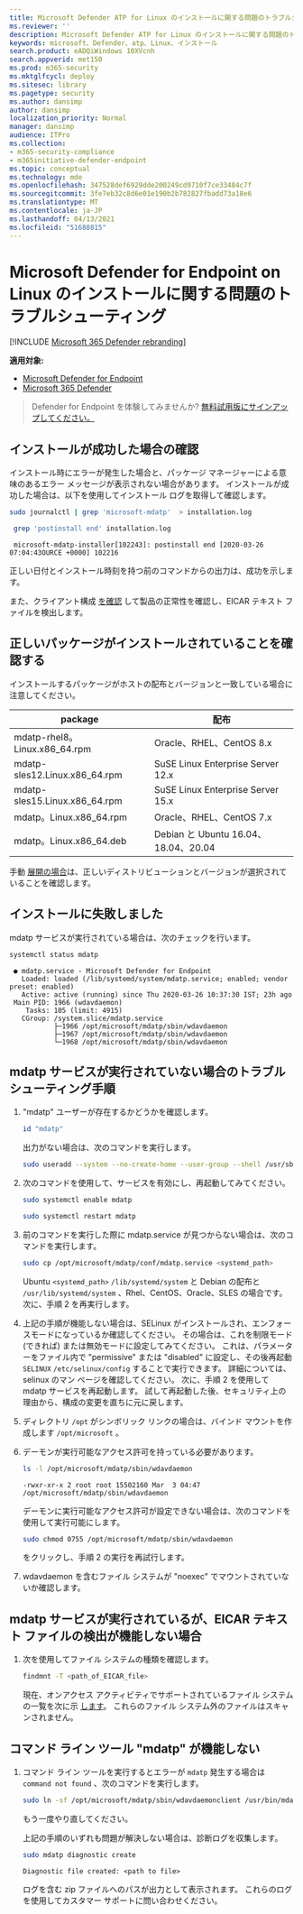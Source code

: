 ```yaml
---
title: Microsoft Defender ATP for Linux のインストールに関する問題のトラブルシューティング
ms.reviewer: ''
description: Microsoft Defender ATP for Linux のインストールに関する問題のトラブルシューティング
keywords: microsoft、Defender、atp、Linux、インストール
search.product: eADQiWindows 10XVcnh
search.appverid: met150
ms.prod: m365-security
ms.mktglfcycl: deploy
ms.sitesec: library
ms.pagetype: security
ms.author: dansimp
author: dansimp
localization_priority: Normal
manager: dansimp
audience: ITPro
ms.collection:
- m365-security-compliance
- m365initiative-defender-endpoint
ms.topic: conceptual
ms.technology: mde
ms.openlocfilehash: 347528def6929dde200249cd9710f7ce33484c7f
ms.sourcegitcommit: 3fe7eb32c8d6e01e190b2b782827fbadd73a18e6
ms.translationtype: MT
ms.contentlocale: ja-JP
ms.lasthandoff: 04/13/2021
ms.locfileid: "51688815"
---
```

# <a name="troubleshoot-installation-issues-for-microsoft-defender-for-endpoint-on-linux"></a>Microsoft Defender for Endpoint on Linux のインストールに関する問題のトラブルシューティング

[!INCLUDE [Microsoft 365 Defender rebranding](../../includes/microsoft-defender.md)]

**適用対象:**
- [Microsoft Defender for Endpoint](https://go.microsoft.com/fwlink/p/?linkid=2154037)
- [Microsoft 365 Defender](https://go.microsoft.com/fwlink/?linkid=2118804)

> Defender for Endpoint を体験してみませんか? [無料試用版にサインアップしてください。](https://www.microsoft.com/microsoft-365/windows/microsoft-defender-atp?ocid=docs-wdatp-investigateip-abovefoldlink)

## <a name="verify-if-installation-succeeded"></a>インストールが成功した場合の確認

インストール時にエラーが発生した場合と、パッケージ マネージャーによる意味のあるエラー メッセージが表示されない場合があります。 インストールが成功した場合は、以下を使用してインストール ログを取得して確認します。

 ```bash
 sudo journalctl | grep 'microsoft-mdatp'  > installation.log
```

```bash
 grep 'postinstall end' installation.log
```

```Output
 microsoft-mdatp-installer[102243]: postinstall end [2020-03-26 07:04:43OURCE +0000] 102216
 ```

正しい日付とインストール時刻を持つ前のコマンドからの出力は、成功を示します。

また、クライアント構成 [を確認](linux-install-manually.md#client-configuration) して製品の正常性を確認し、EICAR テキスト ファイルを検出します。

## <a name="make-sure-you-have-the-correct-package"></a>正しいパッケージがインストールされていることを確認する

インストールするパッケージがホストの配布とバージョンと一致している場合に注意してください。

| package                       | 配布                             |
|-------------------------------|------------------------------------------|
| mdatp-rhel8。Linux.x86_64.rpm  | Oracle、RHEL、CentOS 8.x              |
| mdatp-sles12.Linux.x86_64.rpm | SuSE Linux Enterprise Server 12.x        |
| mdatp-sles15.Linux.x86_64.rpm | SuSE Linux Enterprise Server 15.x        |
| mdatp。Linux.x86_64.rpm        | Oracle、RHEL、CentOS 7.x              |
| mdatp。Linux.x86_64.deb        | Debian と Ubuntu 16.04、18.04、20.04 |

手動 [展開の場合](linux-install-manually.md)は、正しいディストリビューションとバージョンが選択されていることを確認します。

## <a name="installation-failed"></a>インストールに失敗しました

mdatp サービスが実行されている場合は、次のチェックを行います。

```bash
systemctl status mdatp
```
```Output
 ● mdatp.service - Microsoft Defender for Endpoint
   Loaded: loaded (/lib/systemd/system/mdatp.service; enabled; vendor preset: enabled)
   Active: active (running) since Thu 2020-03-26 10:37:30 IST; 23h ago
 Main PID: 1966 (wdavdaemon)
    Tasks: 105 (limit: 4915)
   CGroup: /system.slice/mdatp.service
           ├─1966 /opt/microsoft/mdatp/sbin/wdavdaemon
           ├─1967 /opt/microsoft/mdatp/sbin/wdavdaemon
           └─1968 /opt/microsoft/mdatp/sbin/wdavdaemon
 ```

## <a name="steps-to-troubleshoot-if-mdatp-service-isnt-running"></a>mdatp サービスが実行されていない場合のトラブルシューティング手順

1. "mdatp" ユーザーが存在するかどうかを確認します。

    ```bash
    id "mdatp"
    ```

    出力がない場合は、次のコマンドを実行します。

    ```bash
    sudo useradd --system --no-create-home --user-group --shell /usr/sbin/nologin mdatp
    ```

2. 次のコマンドを使用して、サービスを有効にし、再起動してみてください。

    ```bash
    sudo systemctl enable mdatp
    ```

    ```bash
    sudo systemctl restart mdatp
    ```

3. 前のコマンドを実行した際に mdatp.service が見つからない場合は、次のコマンドを実行します。

    ```bash
    sudo cp /opt/microsoft/mdatp/conf/mdatp.service <systemd_path>
    ```

    Ubuntu ```<systemd_path>``` ```/lib/systemd/system``` と Debian の配布と ```/usr/lib/systemd/system``` 、Rhel、CentOS、Oracle、SLES の場合です。
   次に、手順 2 を再実行します。

4. 上記の手順が機能しない場合は、SELinux がインストールされ、エンフォースモードになっているか確認してください。 その場合は、これを制限モード (できれば) または無効モードに設定してみてください。 これは、パラメーターをファイル内で "permissive" または "disabled" に設定し、その後再起動 `SELINUX` `/etc/selinux/config` することで実行できます。 詳細については、selinux のマン ページを確認してください。
次に、手順 2 を使用して mdatp サービスを再起動します。 試して再起動した後、セキュリティ上の理由から、構成の変更を直ちに元に戻します。

5. ディレクトリ `/opt` がシンボリック リンクの場合は、バインド マウントを作成します `/opt/microsoft` 。

6. デーモンが実行可能なアクセス許可を持っている必要があります。

    ```bash
    ls -l /opt/microsoft/mdatp/sbin/wdavdaemon
    ```

    ```Output
    -rwxr-xr-x 2 root root 15502160 Mar  3 04:47 /opt/microsoft/mdatp/sbin/wdavdaemon
    ```

    デーモンに実行可能なアクセス許可が設定できない場合は、次のコマンドを使用して実行可能にします。

    ```bash
    sudo chmod 0755 /opt/microsoft/mdatp/sbin/wdavdaemon
    ```

    をクリックし、手順 2 の実行を再試行します。

7. wdavdaemon を含むファイル システムが "noexec" でマウントされていないか確認します。

## <a name="if-mdatp-service-is-running-but-eicar-text-file-detection-doesnt-work"></a>mdatp サービスが実行されているが、EICAR テキスト ファイルの検出が機能しない場合

1. 次を使用してファイル システムの種類を確認します。

    ```bash
    findmnt -T <path_of_EICAR_file>
    ```

    現在、オンアクセス アクティビティでサポートされているファイル システムの一覧を次に示 [します](microsoft-defender-endpoint-linux.md#system-requirements)。 これらのファイル システム外のファイルはスキャンされません。

## <a name="command-line-tool-mdatp-isnt-working"></a>コマンド ライン ツール "mdatp" が機能しない

1. コマンド ライン ツールを実行するとエラーが `mdatp` 発生する場合は `command not found` 、次のコマンドを実行します。

    ```bash
    sudo ln -sf /opt/microsoft/mdatp/sbin/wdavdaemonclient /usr/bin/mdatp
    ```

    もう一度やり直してください。

    上記の手順のいずれも問題が解決しない場合は、診断ログを収集します。

    ```bash
    sudo mdatp diagnostic create
    ```

    ```Output
    Diagnostic file created: <path to file>
    ```

    ログを含む zip ファイルへのパスが出力として表示されます。 これらのログを使用してカスタマー サポートに問い合わせください。
